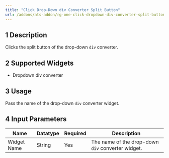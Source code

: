 ```yaml
---
title: "Click Drop-Down div Converter Split Button"
url: /addons/ats-addon/rg-one-click-dropdown-div-converter-split-button/
---
```


## 1 Description

Clicks the split button of the drop-down `div` converter.

## 2 Supported Widgets

* Dropdown div converter

## 3 Usage

Pass the name of the drop-down `div` converter widget.

## 4 Input Parameters

Name | Datatype | Required | Description
---- | -------- | ------- |---------------
Widget Name | String | Yes | The name of the drop-down `div` converter widget.
